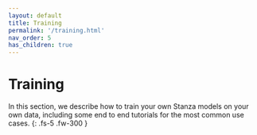 ```yaml
---
layout: default
title: Training
permalink: '/training.html'
nav_order: 5
has_children: true
---
```


# Training

In this section, we describe how to train your own Stanza models on your own data, including some end to end tutorials for the most common use cases.
{: .fs-5 .fw-300 }
